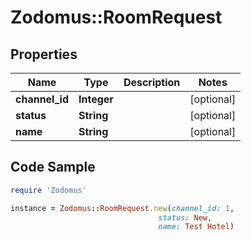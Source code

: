 # Zodomus::RoomRequest

## Properties

Name | Type | Description | Notes
------------ | ------------- | ------------- | -------------
**channel_id** | **Integer** |  | [optional] 
**status** | **String** |  | [optional] 
**name** | **String** |  | [optional] 

## Code Sample

```ruby
require 'Zodomus'

instance = Zodomus::RoomRequest.new(channel_id: 1,
                                 status: New,
                                 name: Test Hotel)
```


